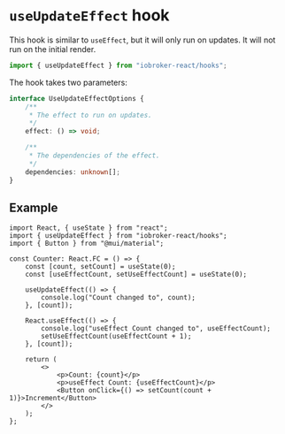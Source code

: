 # `useUpdateEffect` hook

This hook is similar to `useEffect`, but it will only run on updates. It will not run on the initial render.

```ts
import { useUpdateEffect } from "iobroker-react/hooks";
```

The hook takes two parameters:

```ts
interface UseUpdateEffectOptions {
	/**
	 * The effect to run on updates.
	 */
	effect: () => void;

	/**
	 * The dependencies of the effect.
	 */
	dependencies: unknown[];
}
``` 

## Example

```tsx
import React, { useState } from "react";
import { useUpdateEffect } from "iobroker-react/hooks";
import { Button } from "@mui/material";

const Counter: React.FC = () => {
	const [count, setCount] = useState(0);
	const [useEffectCount, setUseEffectCount] = useState(0);

	useUpdateEffect(() => {
		console.log("Count changed to", count);
	}, [count]);

	React.useEffect(() => {
		console.log("useEffect Count changed to", useEffectCount);
		setUseEffectCount(useEffectCount + 1);
	}, [count]);

	return (
		<>
			<p>Count: {count}</p>
			<p>useEffect Count: {useEffectCount}</p>
			<Button onClick={() => setCount(count + 1)}>Increment</Button>
		</>
	);
};
```

